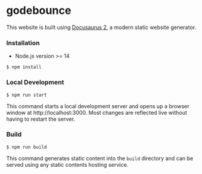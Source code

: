 # godebounce

This website is built using [Docusaurus 2](https://docusaurus.io/), a modern static website generator.

### Installation

- Node.js version >= 14

```
$ npm install
```

### Local Development

```
$ npm run start
```

This command starts a local development server and opens up a browser window at http://localhost:3000. Most changes are reflected live without having to restart the server.

### Build

```
$ npm run build
```

This command generates static content into the `build` directory and can be served using any static contents hosting service.
